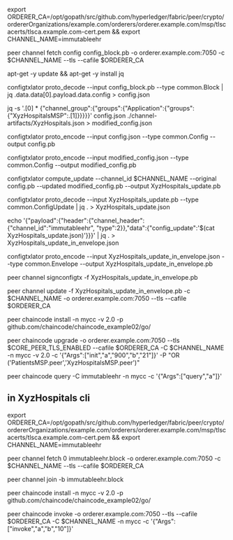 export ORDERER_CA=/opt/gopath/src/github.com/hyperledger/fabric/peer/crypto/ordererOrganizations/example.com/orderers/orderer.example.com/msp/tlscacerts/tlsca.example.com-cert.pem  && export CHANNEL_NAME=immutableehr

peer channel fetch config config_block.pb -o orderer.example.com:7050 -c $CHANNEL_NAME --tls --cafile $ORDERER_CA

apt-get -y update && apt-get -y install jq

configtxlator proto_decode --input config_block.pb --type common.Block | jq .data.data[0].payload.data.config > config.json

jq -s '.[0] * {"channel_group":{"groups":{"Application":{"groups": {"XyzHospitalsMSP":.[1]}}}}}' config.json ./channel-artifacts/XyzHospitals.json > modified_config.json

configtxlator proto_encode --input config.json --type common.Config --output config.pb

configtxlator proto_encode --input modified_config.json --type common.Config --output modified_config.pb

configtxlator compute_update --channel_id $CHANNEL_NAME --original config.pb --updated modified_config.pb --output XyzHospitals_update.pb

configtxlator proto_decode --input XyzHospitals_update.pb --type common.ConfigUpdate | jq . > XyzHospitals_update.json

echo '{"payload":{"header":{"channel_header":{"channel_id":"immutableehr", "type":2}},"data":{"config_update":'$(cat XyzHospitals_update.json)'}}}' | jq . > XyzHospitals_update_in_envelope.json

configtxlator proto_encode --input XyzHospitals_update_in_envelope.json --type common.Envelope --output XyzHospitals_update_in_envelope.pb

peer channel signconfigtx -f XyzHospitals_update_in_envelope.pb

peer channel update -f XyzHospitals_update_in_envelope.pb -c $CHANNEL_NAME -o orderer.example.com:7050 --tls --cafile $ORDERER_CA

peer chaincode install -n mycc -v 2.0 -p github.com/chaincode/chaincode_example02/go/

peer chaincode upgrade -o orderer.example.com:7050 --tls $CORE_PEER_TLS_ENABLED --cafile $ORDERER_CA -C $CHANNEL_NAME -n mycc -v 2.0 -c '{"Args":["init","a","900","b","21"]}' -P "OR ('PatientsMSP.peer','XyzHospitalsMSP.peer')"

peer chaincode query -C immutableehr -n mycc -c '{"Args":["query","a"]}'



## in XyzHospitals cli 

export ORDERER_CA=/opt/gopath/src/github.com/hyperledger/fabric/peer/crypto/ordererOrganizations/example.com/orderers/orderer.example.com/msp/tlscacerts/tlsca.example.com-cert.pem && export CHANNEL_NAME=immutableehr

peer channel fetch 0 immutableehr.block -o orderer.example.com:7050 -c $CHANNEL_NAME --tls --cafile $ORDERER_CA


peer channel join -b immutableehr.block

peer chaincode install -n mycc -v 2.0 -p github.com/chaincode/chaincode_example02/go/

peer chaincode invoke -o orderer.example.com:7050 --tls --cafile $ORDERER_CA -C $CHANNEL_NAME -n mycc -c '{"Args":["invoke","a","b","10"]}'



